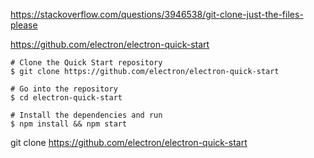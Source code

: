 https://stackoverflow.com/questions/3946538/git-clone-just-the-files-please



https://github.com/electron/electron-quick-start

```
# Clone the Quick Start repository
$ git clone https://github.com/electron/electron-quick-start

# Go into the repository
$ cd electron-quick-start

# Install the dependencies and run
$ npm install && npm start
```


git clone https://github.com/electron/electron-quick-start